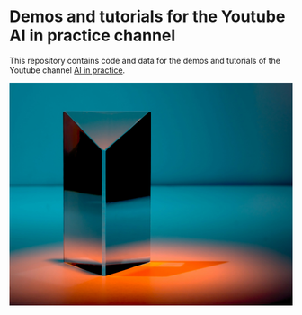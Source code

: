 # Demos and tutorials for the Youtube AI in practice channel

This repository contains code and data for the demos and tutorials of the Youtube channel [AI in practice](https://www.youtube.com/@ai-in-practice).

[![AI in practice](images/channel-icon.jpg)](https://youtu.be/1K1FmEL7u2I?si=Nw5PArk2pLNdId6l)
